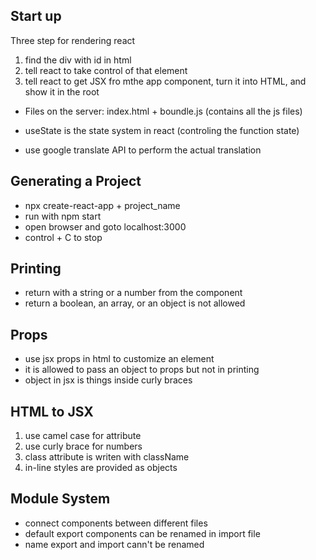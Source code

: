 Start up
------------------------------------------------
Three step for rendering react
1. find the div with id in html
2. tell react to take control of that element 
3. tell react to get JSX fro mthe app component, turn it into HTML, and show it
in the root

- Files on the server: index.html + boundle.js (contains all the js files)

- useState is the state system in react (controling the function state)

- use google translate API to perform the actual translation

Generating a Project
----------------------------------------------
- npx create-react-app + project_name
- run with npm start
- open browser and goto localhost:3000
- control + C to stop

Printing 
----------------------------------------------
- return with a string or a number from the component
- return a boolean, an array, or an object is not allowed

Props
----------------------------------------------
- use jsx props in html to customize an element
- it is allowed to pass an object to props but not in printing
- object in jsx is things inside curly braces

HTML to JSX
----------------------------------------------
1. use camel case for attribute
2. use curly brace for numbers 
3. class attribute is writen with className
4. in-line styles are provided as objects

Module System
---------------------------------------------
- connect components between different files
- default export components can be renamed in import file
- name export and import cann't be renamed
